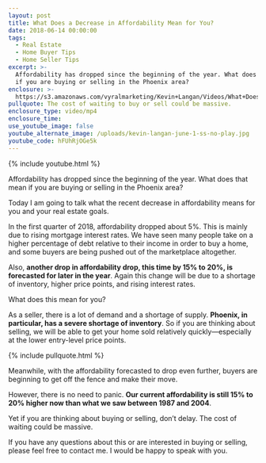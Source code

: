 ```yaml
---
layout: post
title: What Does a Decrease in Affordability Mean for You?
date: 2018-06-14 00:00:00
tags:
  - Real Estate
  - Home Buyer Tips
  - Home Seller Tips
excerpt: >-
  Affordability has dropped since the beginning of the year. What does that mean
  if you are buying or selling in the Phoenix area?
enclosure: >-
  https://s3.amazonaws.com/vyralmarketing/Kevin+Langan/Videos/What+Does+a+Decrease+in+Affordability+Mean+for+You%253F.mp4
pullquote: The cost of waiting to buy or sell could be massive.
enclosure_type: video/mp4
enclosure_time:
use_youtube_image: false
youtube_alternate_image: /uploads/kevin-langan-june-1-ss-no-play.jpg
youtube_code: hFUhRjOGe5k
---
```


{% include youtube.html %}

Affordability has dropped since the beginning of the year. What does that mean if you are buying or selling in the Phoenix area?

Today I am going to talk what the recent decrease in affordability means for you and your real estate goals.

In the first quarter of 2018, affordability dropped about 5%. This is mainly due to rising mortgage interest rates. We have seen many people take on a higher percentage of debt relative to their income in order to buy a home, and some buyers are being pushed out of the marketplace altogether.

Also, **another drop in affordability drop, this time by 15% to 20%, is forecasted for later in the year**. Again this change will be due to a shortage of inventory, higher price points, and rising interest rates.

What does this mean for you?

As a seller, there is a lot of demand and a shortage of supply. **Phoenix, in particular, has a severe shortage of inventory**. So if you are thinking about selling, we will be able to get your home sold relatively quickly—especially at the lower entry-level price points.

{% include pullquote.html %}

Meanwhile, with the affordability forecasted to drop even further, buyers are beginning to get off the fence and make their move.

However, there is no need to panic. **Our current affordability is still 15% to 20% higher now than what we saw between 1987 and 2004**.

Yet if you are thinking about buying or selling, don’t delay. The cost of waiting could be massive.

If you have any questions about this or are interested in buying or selling, please feel free to contact me. I would be happy to speak with you.